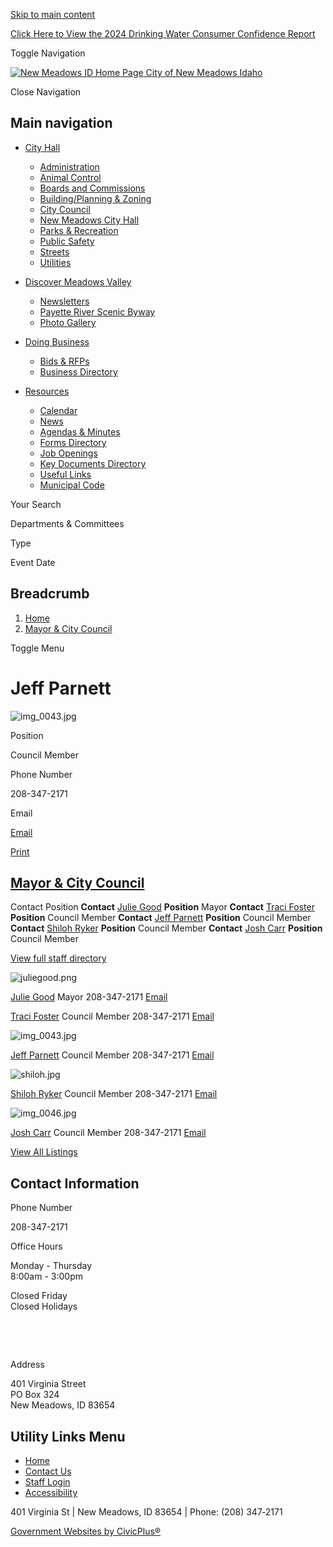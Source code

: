 [Skip to main content](https://www.newmeadowsidaho.us/mayor-city-council/directory-listing/jeff-parnett/)

[Click Here to View the 2024 Drinking Water Consumer Confidence Report](https://www.newmeadowsidaho.us/utilities/page/click-here-view-2024-drinking-water-consumer-confidence-report)

Toggle Navigation

[![New Meadows ID Home Page](https://www.newmeadowsidaho.us/themes/custom/newmeadowsid/newmeadowsid_theme/logo.png) City of New Meadows Idaho](https://www.newmeadowsidaho.us)

Close Navigation

## Main navigation

- [City Hall](https://www.newmeadowsidaho.us/city-hall)
  
  - [Administration](https://www.newmeadowsidaho.us/administration)
  - [Animal Control](https://www.newmeadowsidaho.us/animal-control)
  - [Boards and Commissions](https://www.newmeadowsidaho.us/bc)
  - [Building/Planning &amp; Zoning](https://www.newmeadowsidaho.us/building)
  - [City Council](https://www.newmeadowsidaho.us/citycouncil)
  - [New Meadows City Hall](https://www.newmeadowsidaho.us/standard-location/new-meadows-city-hall)
  - [Parks &amp; Recreation](https://www.newmeadowsidaho.us/parksrec)
  - [Public Safety](https://www.newmeadowsidaho.us/public-safety)
  - [Streets](https://www.newmeadowsidaho.us/streets)
  - [Utilities](https://www.newmeadowsidaho.us/utilities)
- [Discover Meadows Valley](https://www.newmeadowsidaho.us/discover)
  
  - [Newsletters](https://newmeadowsidaho.us2.list-manage.com/subscribe?u=dafdb4f50f5d95d06a0798e53&id=d51223e406)
  - [Payette River Scenic Byway](https://payetteriverscenicbyway.org "(opens in a new window)")
  - [Photo Gallery](https://www.newmeadowsidaho.us/discover/page/photo-gallery)
- [Doing Business](https://www.newmeadowsidaho.us/business)
  
  - [Bids &amp; RFPs](https://www.newmeadowsidaho.us/rfps)
  - [Business Directory](https://www.newmeadowsidaho.us/business-directory)
- [Resources](https://www.newmeadowsidaho.us/resources)
  
  - [Calendar](https://www.newmeadowsidaho.us/calendar)
  - [News](https://www.newmeadowsidaho.us/news)
  - [Agendas &amp; Minutes](https://www.newmeadowsidaho.us/meetings)
  - [Forms Directory](https://www.newmeadowsidaho.us/forms)
  - [Job Openings](https://www.newmeadowsidaho.us/jobs)
  - [Key Documents Directory](https://www.newmeadowsidaho.us/document-library?search=&category%5B246%5D=246)
  - [Useful Links](https://www.newmeadowsidaho.us/administration/page/useful-information)
  - [Municipal Code](https://newmeadows.municipalcodeonline.com/book?type=ordinances " (opens in a new window)")

Your Search

Departments &amp; Committees

Type

Event Date

## Breadcrumb

1. [Home](https://www.newmeadowsidaho.us)
2. [Mayor &amp; City Council](https://www.newmeadowsidaho.us/mayor-city-council)

Toggle Menu

# Jeff Parnett

![](https://www.newmeadowsidaho.us/sites/g/files/vyhlif15316/files/styles/directory_listings_body_with_photo/public/media/administration/image/66/img_0043.jpg?itok=2jOnMthl "img_0043.jpg")

Position

Council Member

Phone Number

208-347-2171

Email

[Email](https://www.newmeadowsidaho.us/email-contact/node/2271/field_email "Email Jeff Parnett (opens in a new window)")

[Print](https://www.newmeadowsidaho.us/print/pdf/node/2271)

## [Mayor &amp; City Council](https://www.newmeadowsidaho.us/mayor-city-council)

Contact Position **Contact** [Julie Good](https://www.newmeadowsidaho.us/mayor-city-council/directory-listing/julie-good) **Position** Mayor **Contact** [Traci Foster](https://www.newmeadowsidaho.us/mayor-city-council/directory-listing/traci-foster) **Position** Council Member **Contact** [Jeff Parnett](https://www.newmeadowsidaho.us/mayor-city-council/directory-listing/jeff-parnett) **Position** Council Member **Contact** [Shiloh Ryker](https://www.newmeadowsidaho.us/mayor-city-council/directory-listing/shiloh-ryker) **Position** Council Member **Contact** [Josh Carr](https://www.newmeadowsidaho.us/mayor-city-council/directory-listing/josh-carr) **Position** Council Member

[View full staff directory](https://www.newmeadowsidaho.us/directory)

![](https://www.newmeadowsidaho.us/sites/g/files/vyhlif15316/files/styles/directory_listings_sidebar_with_photo/public/media/administration/image/51/juliegood.png?itok=QXR_3RE9 "juliegood.png")

[Julie Good](https://www.newmeadowsidaho.us/mayor-city-council/directory-listing/julie-good) Mayor 208-347-2171 [Email](https://www.newmeadowsidaho.us/email-contact/node/2241/field_email/sidebar_photo "Email Julie  Good (opens in a new window)")

[Traci Foster](https://www.newmeadowsidaho.us/mayor-city-council/directory-listing/traci-foster) Council Member 208-347-2171 [Email](https://www.newmeadowsidaho.us/email-contact/node/2261/field_email/sidebar_photo "Email Traci Foster (opens in a new window)")

![](https://www.newmeadowsidaho.us/sites/g/files/vyhlif15316/files/styles/directory_listings_sidebar_with_photo/public/media/administration/image/66/img_0043.jpg?itok=FAVNduAk "img_0043.jpg")

[Jeff Parnett](https://www.newmeadowsidaho.us/mayor-city-council/directory-listing/jeff-parnett) Council Member 208-347-2171 [Email](https://www.newmeadowsidaho.us/email-contact/node/2271/field_email/sidebar_photo "Email Jeff Parnett (opens in a new window)")

![](https://www.newmeadowsidaho.us/sites/g/files/vyhlif15316/files/styles/directory_listings_sidebar_with_photo/public/media/administration/image/56/shiloh.jpg?itok=jAOlowKj "shiloh.jpg")

[Shiloh Ryker](https://www.newmeadowsidaho.us/mayor-city-council/directory-listing/shiloh-ryker) Council Member 208-347-2171 [Email](https://www.newmeadowsidaho.us/email-contact/node/2281/field_email/sidebar_photo "Email Shiloh Ryker (opens in a new window)")

![](https://www.newmeadowsidaho.us/sites/g/files/vyhlif15316/files/styles/directory_listings_sidebar_with_photo/public/media/administration/image/71/img_0046.jpg?itok=gRcKxdE5 "img_0046.jpg")

[Josh Carr](https://www.newmeadowsidaho.us/mayor-city-council/directory-listing/josh-carr) Council Member 208-347-2171 [Email](https://www.newmeadowsidaho.us/email-contact/node/9668/field_email/sidebar_photo "Email Josh Carr (opens in a new window)")

[View All Listings](https://www.newmeadowsidaho.us/directory)

## Contact Information

Phone Number

208-347-2171

Office Hours

Monday - Thursday  
8:00am - 3:00pm

Closed Friday  
Closed Holidays

  

 

Address

401 Virginia Street  
PO Box 324  
New Meadows, ID 83654

## Utility Links Menu

- [Home](https://www.newmeadowsidaho.us)
- [Contact Us](https://www.newmeadowsidaho.us/contact-us)
- [Staff Login](https://www.newmeadowsidaho.us/login?destination=%2Fmayor-city-council%2Fdirectory-listing%2Fjeff-parnett)
- [Accessibility](https://www.newmeadowsidaho.us/administration/page/website-accessibility)

401 Virginia St | New Meadows, ID 83654﻿ | Phone: (208) 347‑2171

[Government Websites by CivicPlus®](https://www.civicplus.com "(opens in a new window)")